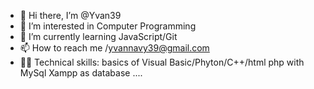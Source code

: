 - 👋 Hi there, I’m @Yvan39
- 👀 I’m interested in Computer Programming
- 🌱 I’m currently learning JavaScript/Git
- 📫 How to reach me /yvannavy39@gmail.com
- 👨‍💻 Technical skills: basics of Visual Basic/Phyton/C++/html php with MySql Xampp as database ....
<!---
Yvan39/Yvan39 is a ✨ special ✨ repository because its `README.md` (this file) appears on your GitHub profile.
You can click the Preview link to take a look at your changes.
--->
